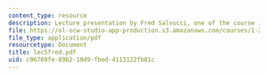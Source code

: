 ```yaml
---
content_type: resource
description: Lecture presentation by Fred Salvucci, one of the course instructors.
file: https://ol-ocw-studio-app-production.s3.amazonaws.com/courses/1-253j-transportation-policy-and-environmental-limits-spring-2004/c96769fe89b210d9fbed4113122fb81c_lec5fred.pdf
file_type: application/pdf
resourcetype: Document
title: lec5fred.pdf
uid: c96769fe-89b2-10d9-fbed-4113122fb81c
---
```


